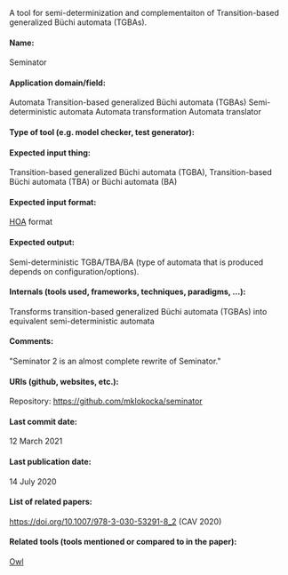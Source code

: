 A tool for semi-determinization and complementaiton of Transition-based generalized Büchi automata (TGBAs).

#### Name:
Seminator

#### Application domain/field:
Automata
Transition-based generalized Büchi automata (TGBAs)
Semi-deterministic automata
Automata transformation
Automata translator

#### Type of tool (e.g. model checker, test generator):

#### Expected input thing:
Transition-based generalized Büchi automata (TGBA), Transition-based Büchi automata (TBA) or Büchi automata (BA)

#### Expected input format:
[HOA](HOA.md) format

#### Expected output:
Semi-deterministic TGBA/TBA/BA (type of automata that is produced depends on configuration/options).

#### Internals (tools used, frameworks, techniques, paradigms, ...):
Transforms transition-based generalized Büchi automata (TGBAs) into equivalent semi-deterministic automata

#### Comments:
"Seminator 2 is an almost complete rewrite of Seminator."

#### URIs (github, websites, etc.):
Repository: https://github.com/mklokocka/seminator

#### Last commit date:
12 March 2021

#### Last publication date:
14 July 2020

#### List of related papers:
https://doi.org/10.1007/978-3-030-53291-8_2 (CAV 2020)

#### Related tools (tools mentioned or compared to in the paper):
[Owl](Owl.md)